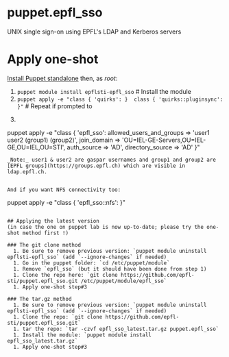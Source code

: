 # puppet.epfl_sso
UNIX single sign-on using EPFL's LDAP and Kerberos servers

# Apply one-shot

[Install Puppet standalone](https://docs.puppetlabs.com/puppet/3.8/reference/pre_install.html#standalone-puppet) then, as *root*:

  1. `puppet module install epflsti-epfl_sso` # Install the module
  2. `puppet apply -e "class { 'quirks': }  class { 'quirks::pluginsync': }"` # Repeat if prompted to
  3. ```
puppet apply -e "class { 'epfl_sso':
     allowed_users_and_groups => 'user1 user2 (group1) (group2)',
     join_domain => 'OU=IEL-GE-Servers,OU=IEL-GE,OU=IEL,OU=STI',
     auth_source => 'AD',
     directory_source => 'AD'
}"
```
_Note:_ user1 & user2 are gaspar usernames and group1 and group2 are [EPFL groups](https://groups.epfl.ch) which are visible in ldap.epfl.ch.


And if you want NFS connectivity too:
```
puppet apply -e "class { 'epfl_sso::nfs': }"
```

## Applying the latest version
(in case the one on puppet lab is now up-to-date; please try the one-shot method first !)

### The git clone method
  1. Be sure to remove previous version: `puppet module uninstall epflsti-epfl_sso` (add `--ignore-changes` if needed)
  1. Go in the puppet folder: `cd /etc/puppet/module`
  1. Remove `epfl_sso` (but it should have been done from step 1)
  1. Clone the repo here: `git clone https://github.com/epfl-sti/puppet.epfl_sso.git /etc/puppet/module/epfl_sso`
  1. Apply one-shot step#3

### The tar.gz method
  1. Be sure to remove previous version: `puppet module uninstall epflsti-epfl_sso` (add `--ignore-changes` if needed)
  1. Clone the repo: `git clone https://github.com/epfl-sti/puppet.epfl_sso.git`
  1. tar the repo: `tar -czvf epfl_sso_latest.tar.gz puppet.epfl_sso`
  1. Install the module: `puppet module install epfl_sso_latest.tar.gz`
  1. Apply one-shot step#3

